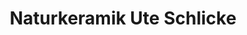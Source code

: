 ---
title: "Naturkeramik Ute Schlicke"
url: /callenberg/naturkeramik-ute-schlicke/
shop: Andenken
---